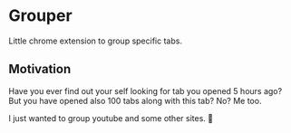 # Grouper

Little chrome extension to group specific tabs.

## Motivation

Have you ever find out your self looking for tab you opened 5 hours ago? But you have opened also 100 tabs along with this tab? No? Me too.

I just wanted to group youtube and some other sites. 🙂
